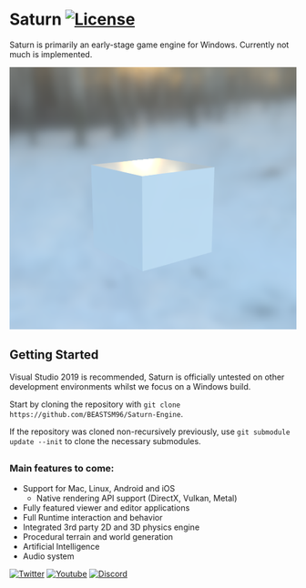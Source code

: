# Saturn [![License](https://img.shields.io/badge/license-MIT-green.svg)](https://github.com/BEASTSM96/Sparky-Engine/blob/master/LICENSE)

Saturn is primarily an early-stage game engine for Windows. Currently not much is implemented.

![Renderer01](/Titan/assets/.github/i/sat/Renderer01.png?raw=true "Renderer01")

## Getting Started
Visual Studio 2019 is recommended, Saturn is officially untested on other development environments whilst we focus on a Windows build.

Start by cloning the repository with `git clone https://github.com/BEASTSM96/Saturn-Engine`.

If the repository was cloned non-recursively previously, use `git submodule update --init` to clone the necessary submodules.

## 

### Main features to come:
- Support for Mac, Linux, Android and iOS
    - Native rendering API support (DirectX, Vulkan, Metal)
- Fully featured viewer and editor applications
- Full Runtime interaction and behavior
- Integrated 3rd party 2D and 3D physics engine
- Procedural terrain and world generation
- Artificial Intelligence
- Audio system


[![Twitter](https://img.shields.io/badge/%40beastsm96--blue.svg?style=social&logo=Twitter)](https://twitter.com/beastsm96)
[![Youtube](https://img.shields.io/badge/BEAST--red.svg?style=social&logo=youtube)](https://www.youtube.com/channel/UC4kS5P7Jsq3eacveJiFuQbg)
[![Discord](https://img.shields.io/badge/EngineDiscord--red.svg?style=social&logo=discord)](https://discord.gg/9tTVbkt)
